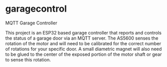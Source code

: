 # garagecontrol
MQTT Garage Controller 

This project is an ESP32 based garage controller that reports and controls the status of a garage door via an MQTT server.  The AS5600 senses the rotation of the motor and will need to be calibrated for the correct number of rotations for your specific door.  A small diametric magnet will also need to be glued to the center of the exposed portion of the motor shaft or gear to sense this rotation.  
